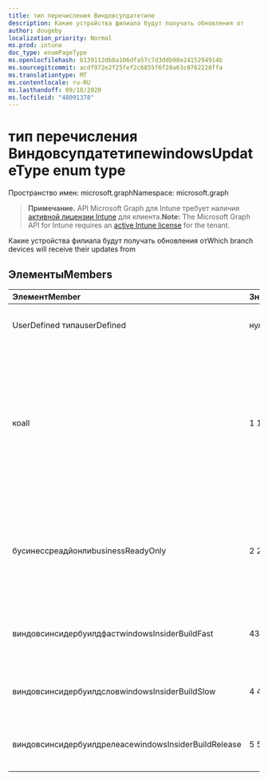 ```yaml
---
title: тип перечисления Виндовсупдатетипе
description: Какие устройства филиала будут получать обновления от
author: dougeby
localization_priority: Normal
ms.prod: intune
doc_type: enumPageType
ms.openlocfilehash: b139112db8a106dfa57c7d3ddb98e2415294914b
ms.sourcegitcommit: acdf972e2f25fef2c6855f6f28a63c0762228ffa
ms.translationtype: MT
ms.contentlocale: ru-RU
ms.lasthandoff: 09/18/2020
ms.locfileid: "48091378"
---
```

# <a name="windowsupdatetype-enum-type"></a><span data-ttu-id="f9c31-103">тип перечисления Виндовсупдатетипе</span><span class="sxs-lookup"><span data-stu-id="f9c31-103">windowsUpdateType enum type</span></span>

<span data-ttu-id="f9c31-104">Пространство имен: microsoft.graph</span><span class="sxs-lookup"><span data-stu-id="f9c31-104">Namespace: microsoft.graph</span></span>

> <span data-ttu-id="f9c31-105">**Примечание.** API Microsoft Graph для Intune требует наличия [активной лицензии Intune](https://go.microsoft.com/fwlink/?linkid=839381) для клиента.</span><span class="sxs-lookup"><span data-stu-id="f9c31-105">**Note:** The Microsoft Graph API for Intune requires an [active Intune license](https://go.microsoft.com/fwlink/?linkid=839381) for the tenant.</span></span>

<span data-ttu-id="f9c31-106">Какие устройства филиала будут получать обновления от</span><span class="sxs-lookup"><span data-stu-id="f9c31-106">Which branch devices will receive their updates from</span></span>

## <a name="members"></a><span data-ttu-id="f9c31-107">Элементы</span><span class="sxs-lookup"><span data-stu-id="f9c31-107">Members</span></span>
|<span data-ttu-id="f9c31-108">Элемент</span><span class="sxs-lookup"><span data-stu-id="f9c31-108">Member</span></span>|<span data-ttu-id="f9c31-109">Значение</span><span class="sxs-lookup"><span data-stu-id="f9c31-109">Value</span></span>|<span data-ttu-id="f9c31-110">Описание</span><span class="sxs-lookup"><span data-stu-id="f9c31-110">Description</span></span>|
|:---|:---|:---|
|<span data-ttu-id="f9c31-111">UserDefined типа</span><span class="sxs-lookup"><span data-stu-id="f9c31-111">userDefined</span></span>|<span data-ttu-id="f9c31-112">нуль</span><span class="sxs-lookup"><span data-stu-id="f9c31-112">0</span></span>|<span data-ttu-id="f9c31-113">Разрешить пользователю устанавливать.</span><span class="sxs-lookup"><span data-stu-id="f9c31-113">Allow the user to set.</span></span>|
|<span data-ttu-id="f9c31-114">ко</span><span class="sxs-lookup"><span data-stu-id="f9c31-114">all</span></span>|<span data-ttu-id="f9c31-115">1 </span><span class="sxs-lookup"><span data-stu-id="f9c31-115">1</span></span>|<span data-ttu-id="f9c31-116">Половина ежегодного канала (нацеленная).</span><span class="sxs-lookup"><span data-stu-id="f9c31-116">Semi-annual Channel (Targeted).</span></span> <span data-ttu-id="f9c31-117">Device получает все подходящее обновление компонентов из Полугодого канала (нацелено).</span><span class="sxs-lookup"><span data-stu-id="f9c31-117">Device gets all applicable feature updates from Semi-annual Channel (Targeted).</span></span>|
|<span data-ttu-id="f9c31-118">бусинессреадйонли</span><span class="sxs-lookup"><span data-stu-id="f9c31-118">businessReadyOnly</span></span>|<span data-ttu-id="f9c31-119">2 </span><span class="sxs-lookup"><span data-stu-id="f9c31-119">2</span></span>|<span data-ttu-id="f9c31-120">Половина ежегодного канала.</span><span class="sxs-lookup"><span data-stu-id="f9c31-120">Semi-annual Channel.</span></span> <span data-ttu-id="f9c31-121">Устройство получает обновления компонентов из Полугодого канала.</span><span class="sxs-lookup"><span data-stu-id="f9c31-121">Device gets feature updates from Semi-annual Channel.</span></span>|
|<span data-ttu-id="f9c31-122">виндовсинсидербуилдфаст</span><span class="sxs-lookup"><span data-stu-id="f9c31-122">windowsInsiderBuildFast</span></span>|<span data-ttu-id="f9c31-123">4</span><span class="sxs-lookup"><span data-stu-id="f9c31-123">3</span></span>|<span data-ttu-id="f9c31-124">Предварительная сборка Windows для предварительной сборки — Быстрая</span><span class="sxs-lookup"><span data-stu-id="f9c31-124">Windows Insider build - Fast</span></span>|
|<span data-ttu-id="f9c31-125">виндовсинсидербуилдслов</span><span class="sxs-lookup"><span data-stu-id="f9c31-125">windowsInsiderBuildSlow</span></span>|<span data-ttu-id="f9c31-126">4 </span><span class="sxs-lookup"><span data-stu-id="f9c31-126">4</span></span>|<span data-ttu-id="f9c31-127">Сборка для предварительной оценки Windows — низкая</span><span class="sxs-lookup"><span data-stu-id="f9c31-127">Windows Insider build - Slow</span></span>|
|<span data-ttu-id="f9c31-128">виндовсинсидербуилдрелеасе</span><span class="sxs-lookup"><span data-stu-id="f9c31-128">windowsInsiderBuildRelease</span></span>|<span data-ttu-id="f9c31-129">5 </span><span class="sxs-lookup"><span data-stu-id="f9c31-129">5</span></span>|<span data-ttu-id="f9c31-130">Выпуск сборки предварительной оценки Windows</span><span class="sxs-lookup"><span data-stu-id="f9c31-130">Release Windows Insider build</span></span>|









